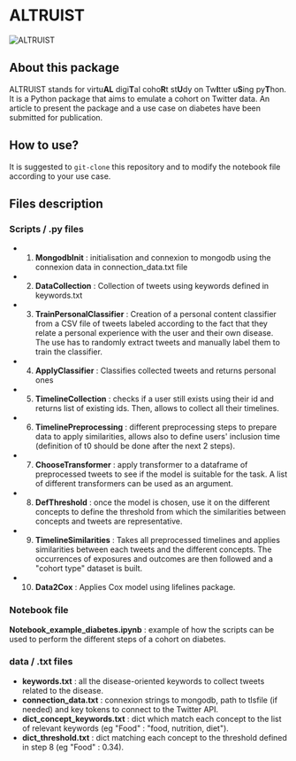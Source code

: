 # ALTRUIST

![ALTRUIST](https://user-images.githubusercontent.com/70756697/215432914-748359b1-8d62-4a10-b0e0-488c626aa46c.png)

## About this package
ALTRUIST stands for virtu**AL** digi**T**al coho**R**t st**U**dy on Tw**I**tter u**S**ing py**T**hon. It is a Python package that aims to emulate a cohort on Twitter data. An article to present the package and a use case on diabetes have been submitted for publication.

## How to use? 
It is suggested to `git-clone` this repository and to modify the notebook file according to your use case.

## Files description
### Scripts / .py files
- 1. **MongodbInit** : initialisation and connexion to mongodb using the connexion data in connection_data.txt file
- 2. **DataCollection** : Collection of tweets using keywords defined in keywords.txt
- 3. **TrainPersonalClassifier** : Creation of a personal content classifier from a CSV file of tweets labeled according to the fact that they relate a personal experience with the user and their own disease. The use has to randomly extract tweets and manually label them to train the classifier. 
- 4. **ApplyClassifier** : Classifies collected tweets and returns personal ones
- 5. **TimelineCollection** : checks if a user still exists using their id and returns list of existing ids. Then, allows to collect all their timelines.
- 6. **TimelinePreprocessing** : different preprocessing steps to prepare data to apply similarities, allows also to define users' inclusion time (definition of t0 should be done after the next 2 steps).
- 7. **ChooseTransformer** : apply transformer to a dataframe of preprocessed tweets to see if the model is suitable for the task. A list of different transformers can be used as an argument.
- 8. **DefThreshold** : once the model is chosen, use it on the different concepts to define the threshold from which the similarities between concepts and tweets are representative.
- 9. **TimelineSimilarities** : Takes all preprocessed timelines and applies similarities between each tweets and the different concepts. The occurrences of exposures and outcomes are then followed and a "cohort type" dataset is built. 
- 10. **Data2Cox** : Applies Cox model using lifelines package. 

### Notebook file
**Notebook_example_diabetes.ipynb** : example of how the scripts can be used to perform the different steps of a cohort on diabetes.

### data / .txt files
- **keywords.txt** : all the disease-oriented keywords to collect tweets related to the disease.
- **connection_data.txt** : connexion strings to mongodb, path to tlsfile (if needed) and key tokens to connect to the Twitter API.
- **dict_concept_keywords.txt** : dict which match each concept to the list of relevant keywords (eg "Food" : "food, nutrition, diet").
- **dict_threshold.txt** : dict matching each concept to the threshold defined in step 8 (eg "Food" : 0.34).
